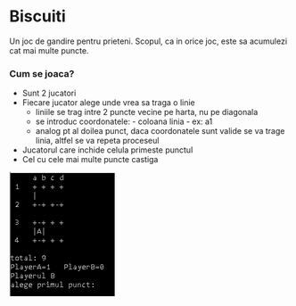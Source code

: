 # Biscuiti  
Un joc de gandire pentru prieteni. Scopul, ca in orice joc, este sa acumulezi cat mai multe puncte.  
### Cum se joaca?
* Sunt 2 jucatori
* Fiecare jucator alege unde vrea sa traga o linie
  * liniile se trag intre 2 puncte vecine pe harta, nu pe diagonala
  * se introduc coordonatele: - coloana linia - ex: a1
  * analog pt al doilea punct, daca coordonatele sunt valide se va trage linia, altfel se va repeta proceseul
* Jucatorul care inchide celula primeste punctul
* Cel cu cele mai multe puncte castiga  

![demo](demoBiscuiti.PNG)
